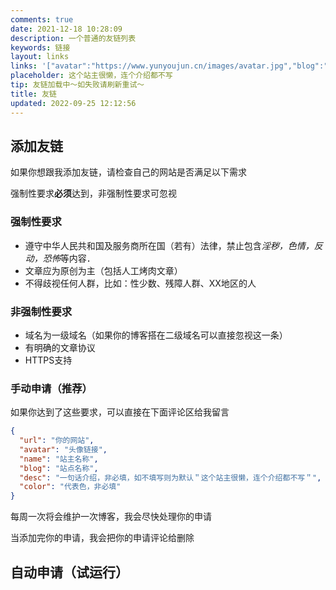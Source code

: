 ```yaml
---
comments: true
date: 2021-12-18 10:28:09
description: 一个普通的友链列表
keywords: 链接
layout: links
links: '["avatar":"https://www.yunyoujun.cn/images/avatar.jpg","blog":"云游君的小站","color":"#0078e7","desc":"All at sea.","name":"云游君","url":"https://yunyoujun.cn","avatar":"https://www.lanta.cyou/avatar.png","blog":"Lanta Zone","color":"#FF8000","desc":"Lanta的空间","name":"Lanta Zone","url":"https://www.lanta.cyou/","avatar":"https://www.minept.top/frontend/img/banner-2.jpg","blog":"MPT","color":"#0078e7","desc":"一个免费为MC玩家打造mod/插件的组织","name":"X_huihui","url":"https://www.minept.top/","avatar":"https://d33wubrfki0l68.cloudfront.net/6657ba50e702d84afb32fe846bed54fba1a77add/827ae/logo.svg","blog":"XiaoMing''s Blog","color":"#FF8000","desc":"XiaoMing''s Blog","name":"meinming","url":"https://meinming.github.io/","avatar":"https://www.homo.ltd/wp-content/uploads/2022/08/透明底logo.png","blog":"homo小站","color":"#0078e7","desc":"一个优质资源分享的小站","name":"homo","url":"https://www.homo.ltd/","avatar":"https://yuesekaer.com/favicon.ico","blog":"yuesekaer小站","color":"#0078e7","desc":"全新的开放,严谨,优秀为一体的优质绿色电脑软件分享小站","name":"yuesekaer","url":"https://yuesekaer.com","avatar":"https://cdn.chs.pub/xy404/avatar-512x512.webp","blog":"小宇の日常","color":"#0078e7","desc":"Happy lazy~","name":"小宇","url":"https://www.xiaoyv404.top/","avatar":"https://s2.loli.net/2022/06/12/RpGChkMjcwIOAaJ.jpg","blog":"大蛋糕的烘焙坊","color":"#f5c979","desc":"一个屑初二学生的小窝","name":"Big_Cake","url":"https://bigcake.cakemc.top","avatar":"https://oss.yzbh.tj.cn/halo/avatar.png","blog":"Py’s Whisper","color":"#f5c979","desc":"一秒接过制服，一生志在蓝天！","name":"Gardenia","url":"https://whisper.pyliubaolin.top","avatar":"https://www.asukatea.cc/wp-content/uploads/2022/01/cropped-QQ图片20211210225957.jpg","blog":"茗茶の博客","color":"#0078e7","desc":"一个热爱分享事务的二次元技术宅博客哦~~~","name":"茗茶","url":"https://www.asukatea.cc/", “url”: “https://blog.xsnetw.cf”, “avatar”: “https://blog.xsnetw.cf/images/avatar.jpg”, “name”: “小星鑫233”, “blog”: “SinGO博客”, “desc”: “害怕孤独，但又享受孤独”, "color":"#0078e7"}]'
placeholder: 这个站主很懒，连个介绍都不写
tip: 友链加载中～如失败请刷新重试～
title: 友链
updated: 2022-09-25 12:12:56
---
```

## 添加友链

如果你想跟我添加友链，请检查自己的网站是否满足以下需求

强制性要求**必须**达到，非强制性要求可忽视

### 强制性要求

- 遵守中华人民共和国及服务商所在国（若有）法律，禁止包含*淫秽，色情，反动，恐怖*等内容．
- 文章应为原创为主（包括人工烤肉文章）
- 不得歧视任何人群，比如：性少数、残障人群、XX地区的人

### 非强制性要求

- 域名为一级域名（如果你的博客搭在二级域名可以直接忽视这一条）
- 有明确的文章协议
- HTTPS支持

### 手动申请（推荐）

如果你达到了这些要求，可以直接在下面评论区给我留言

~~~json
{
  "url": "你的网站",
  "avatar": "头像链接",
  "name": "站主名称",
  "blog": "站点名称",
  "desc": "一句话介绍，非必填，如不填写则为默认＂这个站主很懒，连个介绍都不写＂",
  "color": "代表色，非必填"
}
~~~

每周一次将会维护一次博客，我会尽快处理你的申请

当添加完你的申请，我会把你的申请评论给删除

## 自动申请（试运行）

<div id="qexo-friends"></div>
<link rel="stylesheet" href="https://cdn.jsdelivr.net/npm/qexo-static@1.1.3/hexo/friends/friends.css"/>
<script src="https://cdn.jsdelivr.net/npm/qexo-static@1.1.3/hexo/friends/friends.js"></script>
<script>loadQexoFriends("qexo-friends", "qexo.niufuyu.top")</script>
